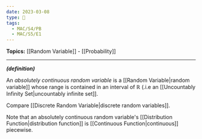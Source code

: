 ```yaml
---
date: 2023-03-08
type: 🧠
tags:
  - MAC/S4/PB
  - MAC/S5/E1
---
```


**Topics:** [[Random Variable]] - [[Probability]]

---

_**(definition)**_

An _absolutely continuous random variable_ is a [[Random Variable|random variable]] whose range is contained in an interval of $\mathbb{R}$ (.i.e an [[Uncountably Infinity Set|uncountably infinite set]].

Compare [[Discrete Random Variable|discrete random variables]].

Note that an absolutely continuous random variable's [[Distribution Function|distribution function]] is [[Continuous Function|continuous]] piecewise.
